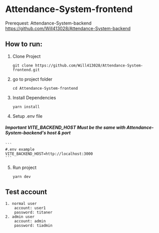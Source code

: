 # Attendance-System-frontend

Prerequest: Attendance-System-backend
            https://github.com/Will413028/Attendance-System-backend
## How to run:

1. Clone Project    

    ```
    git clone https://github.com/Will413028/Attendance-System-frontend.git
    ```
2. go to project folder

    ```
    cd Attendance-System-frontend
    ```

3. Install Dependencies

    ```
    yarn install
    ``` 

4. Setup .env file
##### Important VITE_BACKEND_HOST Must be the same with Attendance-System-backend's host & port
    ```
    #.env example
    VITE_BACKEND_HOST=http://localhost:3000
    ```
5. Run project

    ```
    yarn dev
    ```

## Test account
    1. normal user
        account: user1
        password: titaner
    2. admin user
        account: admin
        password: tiadmin
